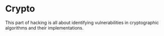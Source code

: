 # Crypto

This part of hacking is all about identifying vulnerabilities in cryptographic algorithms and their implementations.